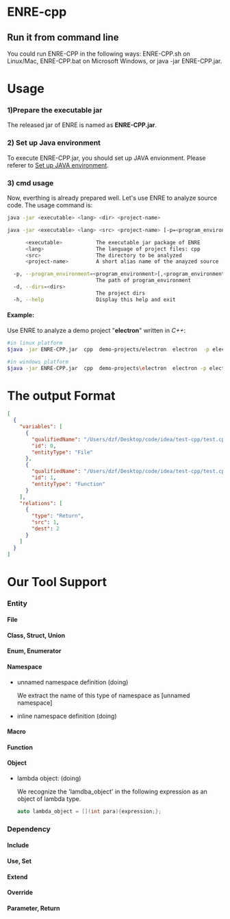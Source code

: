 # ENRE-cpp

## Run it from command line

You could run ENRE-CPP in the following ways: ENRE-CPP.sh on Linux/Mac, ENRE-CPP.bat on Microsoft Windows, or java -jar ENRE-CPP.jar.



# Usage
###  1)Prepare the executable jar
The released jar of ENRE is named as **ENRE-CPP.jar**.
###  2) Set up Java environment 
To execute ENRE-CPP.jar, you should set up JAVA envionment. Please referer to [Set up JAVA environment](https://docs.oracle.com/javase/7/docs/webnotes/install/). 
### 3) cmd usage
Now, everthing is already prepared well. Let's use ENRE to analyze source code. 
The usage command is:
```sh
java -jar <executable> <lang> <dir> <project-name>
```

```sh
java -jar <executable> <lang> <src> <project-name> [-p=<program_environment>[,<program_environment>...]]...  [-d=<directorys>[,<directorys>...]]... 

      <executable>           The executable jar package of ENRE
      <lang>                 The language of project files: cpp
      <src>                  The directory to be analyzed
      <project-name>         A short alias name of the anayzed source

  -p, --program_environment=<program_environment>[,<program_environment>...]
                             The path of program_environment
  -d, --dirs=<dirs>
                             The project dirs
  -h, --help                 Display this help and exit

```

#### Example:
Use ENRE to analyze a demo project "**electron**" written in *C++*: 
```sh
#in linux platform 
$java -jar ENRE-CPP.jar  cpp  demo-projects/electron  electron  -p electron/src
```
```sh
#in windows platform
$java -jar ENRE-CPP.jar  cpp  demo-projects\electron  electron -p electron\src 
```



# The output Format

```json
[
  {
    "variables": [
      {
        "qualifiedName": "/Users/dzf/Desktop/code/idea/test-cpp/test.cpp",
        "id": 0,
        "entityType": "File"
      },
      {
        "qualifiedName": "/Users/dzf/Desktop/code/idea/test-cpp/test.cpp.main",
        "id": 1,
        "entityType": "Function"
      }
    ],
    "relations": [
      {
        "type": "Return",
        "src": 1,
        "dest": 2
      }
    ]
  }
]
```

# Our Tool Support

### Entity
#### File
#### Class, Struct, Union
#### Enum, Enumerator
#### Namespace
- unnamed namespace definition (doing)
    
    We extract the name of this type of namespace as [unnamed namespace]
- inline namespace definition (doing)

#### Macro
#### Function
#### Object
- lambda object: (doing)

    We recognize the 'lamdba_object' in the following expression as an object of lambda type.
    ```cpp
    auto lambda_object = [](int para){expression;};
    ```


### Dependency
#### Include
#### Use, Set
#### Extend
#### Override
#### Parameter, Return

